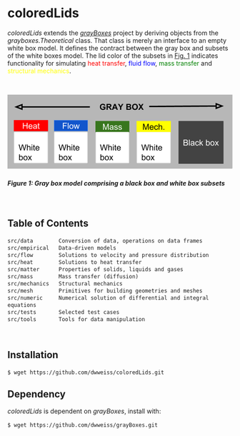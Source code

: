 # coloredLids

_coloredLids_ extends the [_grayBoxes_](grayBoxes) project by deriving objects from the _grayboxes.Theoretical_ class. That class is merely an interface to an empty white box model. It defines the contract between the gray box and subsets of the white boxes model. The lid color of the subsets in [Fig. 1](#figure-1-gray-box-model-comprising-white-boxes-with-colored-lids-and-black-boxes) indicates functionality for simulating  <font color="red">heat transfer</font>, <font color="blue">fluid flow</font>, <font color="green">mass transfer</font> and <font color="yellow">structural mechanics</font>.

<br>

![](https://github.com/dwweiss/coloredlids/blob/master/doc/fig/colored_boxes_top.png)

##### Figure 1: Gray box model comprising a black box and white box subsets

<br>

## Table of Contents 

    src/data        Conversion of data, operations on data frames
    src/empirical   Data-driven models
    src/flow        Solutions to velocity and pressure distribution
    src/heat        Solutions to heat transfer
    src/matter      Properties of solids, liquids and gases
    src/mass        Mass transfer (diffusion)
    src/mechanics   Structural mechanics
    src/mesh        Primitives for building geometries and meshes
    src/numeric     Numerical solution of differential and integral equations
    src/tests       Selected test cases
    src/tools       Tools for data manipulation
        

## Installation

    $ wget https://github.com/dwweiss/coloredLids.git


## Dependency

_coloredLids_ is dependent on _grayBoxes_, install with:

    $ wget https://github.com/dwweiss/grayBoxes.git
